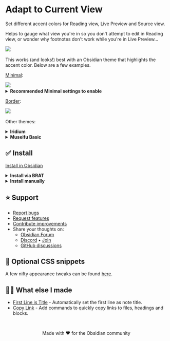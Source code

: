# Adapt to Current View

Set different accent colors for Reading view, Live Preview and Source view. 

Helps to gauge what view you're in so you don't attempt to edit in Reading view, or wonder why footnotes don't work while you're in Live Preview...

<img src="https://github.com/user-attachments/assets/27570c26-ce7f-40f3-9111-0dbdcf597858" />
&nbsp;

This works (and looks!) best with an Obsidian theme that highlights the accent color. Below are a few examples.

[Minimal](https://minimal.guide/home):

<img src="https://github.com/user-attachments/assets/57bdfc56-f769-462c-accd-66ab889259c1" />
&nbsp;

<details>
<summary><b>Recommended Minimal settings to enable</b></summary>

1. _Undeline_ tab style, configured via [Style Settings](https://obsidian.md/plugins?id=obsidian-style-settings).
2. _Colorful active states_, configured in [Minimal Theme Settings](https://obsidian.md/plugins?id=obsidian-minimal-settings).

</details>

[Border](https://github.com/Akifyss/obsidian-border):

<img src="https://github.com/user-attachments/assets/39a5098d-7af4-4d5e-a602-1dc56da15ef4" />
&nbsp;

Other themes:

<details>
  <summary><b>Iridium</b></summary>
<a href="https://github.com/kyffa/Iridium">https://github.com/kyffa/Iridium</a><p></p>
<img src="https://github.com/user-attachments/assets/19f7c2e4-29a5-4ff8-8270-bc92627444db" />
</details>

<details>
  <summary><b>Museifu Basic</b></summary>
<p>https://github.com/account-not-relevant/museifu-basic-theme</p>
<img src="https://github.com/user-attachments/assets/54de01fa-a1c7-4482-b0da-5afb812388f2" />
</details>

## ✅ Install

[Install in Obsidian](https://obsidian.md/plugins?id=adapt-to-current-view)

<details>
  <summary><b>Install via BRAT</b></summary>

  1. Download and enable the community plugin [BRAT](https://obsidian.md/plugins?id=obsidian42-brat).
2. Open _BRAT_ settings.
3. Press _Add Beta Plugin_.
4. Paste https://github.com/greetclammy/adapt-to-current-view in the text field.
5. Select _Latest version_.
6. Check _Enable after installing the plugin_.
7. Press _Add Plugin_.

</details>

<details>
  <summary><b>Install manually</b></summary>

Note: to get updates for _Adapt to Current View_, you will have to check for and install them manually.

1. Download `adapt-to-current-view.zip` in the `Assets` of a [latest release](https://github.com/greetclammy/adapt-to-current-view/releases).
2. Unzip the folder and place it in the `.obsidian/plugins` folder (hidden on most OSes) at the root of your vault.
3. Reload plugins or Obsidian.
4. Enable _Adapt to Current View_ in Settings > Community plugins > Installed plugins.

</details>

## ⭐️ Support

- [Report bugs](https://github.com/greetclammy/adapt-to-current-view/issues)
- [Request features](https://github.com/greetclammy/first-line-is-title/issues)
- [Contribute improvements](https://github.com/greetclammy/adapt-to-current-view/pulls)
- Share your thoughts on:
  - [Obsidian Forum](https://forum.obsidian.md/t/plugin-to-asign-different-accent-colors-for-reading-view-live-preview-and-source-view/90504)
  - [Discord](https://discord.com/channels/686053708261228577/707816848615407697) • [Join](https://discord.com/invite/obsidianmd)
  - [GitHub discussions](https://github.com/greetclammy/adapt-to-current-view/discussions)

## 🔧 Optional CSS snippets

A few nifty appearance tweaks can be found [here](https://github.com/greetclammy/adapt-to-current-view/tree/main/Optional%20CSS%20snippets).

## 👨‍💻 What else I made

- [First Line is Title](https://github.com/greetclammy/first-line-is-title) - Automatically set the first line as note title.
- [Copy Link](https://github.com/greetclammy/copy-link) - Add commands to quickly copy links to files, headings and blocks.

<br>

<p align="center">Made with ❤️ for the Obsidian community</p>
